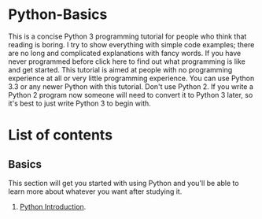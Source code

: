 # Python-Basics
This is a concise Python 3 programming tutorial for people who think that reading is boring. I try to show everything with simple code examples; there are no long and complicated explanations with fancy words. If you have never programmed before click here to find out what programming is like and get started.
This tutorial is aimed at people with no programming experience at all or very little programming experience. 
You can use Python 3.3 or any newer Python with this tutorial. Don't use Python 2. If you write a Python 2 program now someone will need to convert it to Python 3 later, so it's best to just write Python 3 to begin with.

# List of contents
## Basics
This section will get you started with using Python and you'll be able to learn more about whatever you want after studying it.
   1. [Python Introduction](https://pages.github.com/).
